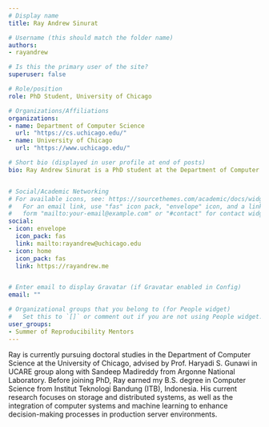 ```yaml
---
# Display name
title: Ray Andrew Sinurat

# Username (this should match the folder name)
authors:
- rayandrew

# Is this the primary user of the site?
superuser: false

# Role/position
role: PhD Student, University of Chicago

# Organizations/Affiliations
organizations:
- name: Department of Computer Science
  url: "https://cs.uchicago.edu/"
- name: University of Chicago
  url: "https://www.uchicago.edu/"

# Short bio (displayed in user profile at end of posts)
bio: Ray Andrew Sinurat is a PhD student at the Department of Computer Science at the University of Chicago


# Social/Academic Networking
# For available icons, see: https://sourcethemes.com/academic/docs/widgets/#icons
#   For an email link, use "fas" icon pack, "envelope" icon, and a link in the
#   form "mailto:your-email@example.com" or "#contact" for contact widget.
social:
- icon: envelope
  icon_pack: fas
  link: mailto:rayandrew@uchicago.edu
- icon: home
  icon_pack: fas
  link: https://rayandrew.me


# Enter email to display Gravatar (if Gravatar enabled in Config)
email: ""

# Organizational groups that you belong to (for People widget)
#   Set this to `[]` or comment out if you are not using People widget.
user_groups:
- Summer of Reproducibility Mentors
---
```

Ray is currently pursuing doctoral studies in the Department of Computer Science at the University of Chicago, advised by Prof. Haryadi S. Gunawi in UCARE group along with Sandeep Madireddy from Argonne National Laboratory.
Before joining PhD, Ray earned my B.S. degree in Computer Science from Institut Teknologi Bandung (ITB), Indonesia.
His current research focuses on storage and distributed systems, as well as the integration of computer systems and machine learning to enhance decision-making processes in production server environments.
